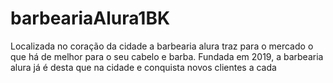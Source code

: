 # barbeariaAlura1BK
Localizada no coração da cidade a barbearia alura traz para o mercado o que há de melhor para o seu  cabelo e barba. Fundada em 2019, a barbearia alura já é desta que na cidade e conquista novos clientes a cada
